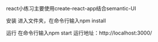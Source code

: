 react小练习主要使用create-react-app结合semantic-UI

安装
进入文件夹，在命令行输入npm install

运行
在命令行输入npm start  运行地址：http://localhost:3000/
